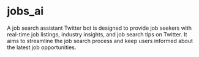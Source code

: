 # jobs_ai
A job search assistant Twitter bot is designed to provide job seekers with real-time job listings, industry insights, and job search tips on Twitter. It aims to streamline the job search process and keep users informed about the latest job opportunities.

